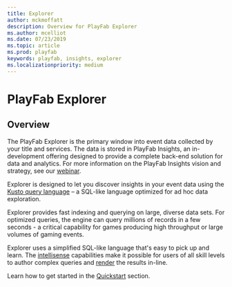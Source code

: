 ```yaml
---
title: Explorer
author: mckmoffatt
description: Overview for PlayFab Explorer
ms.author: mcelliot
ms.date: 07/23/2019    
ms.topic: article
ms.prod: playfab
keywords: playfab, insights, explorer
ms.localizationpriority: medium
---
```


# PlayFab Explorer

## Overview

The PlayFab Explorer is the primary window into event data collected by your title and services. The data is stored in PlayFab Insights, an in-development offering designed to provide a complete back-end solution for data and analytics. For more information on the PlayFab Insights vision and strategy, see our [webinar](https://www.youtube.com/channel/UCaCZHrQg_-qPrYIVsTFuUHg). 

Explorer is designed to let you discover insights in your event data using the [Kusto query language](https://docs.microsoft.com/azure/data-explorer/kusto/query) – a SQL-like language optimized for ad hoc data exploration. 

Explorer provides fast indexing and querying on large, diverse data sets. For optimized queries, the engine can query millions of records in a few seconds - a critical capability for games producing high throughput or large volumes of gaming events.

Explorer uses a simplified SQL-like language that's easy to pick up and learn. The [intellisense](https://docs.microsoft.com/azure/data-explorer/write-queries) capabilities make it possible for users of all skill levels to author complex queries and [render](https://docs.microsoft.com/azure/kusto/query/renderoperator) the results in-line.

Learn how to get started in the [Quickstart](quickstart.md) section. 
